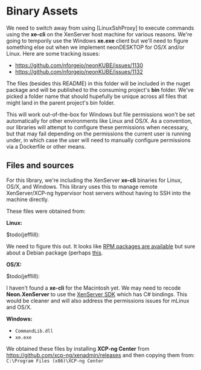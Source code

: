 # Binary Assets

We need to switch away from using [LinuxSshProxy] to execute commands using the **xe-cli** on the XenServer host machine for various reasons.  We're going to temporily use the Windows **xe.exe** client but we'll need to figure something else out when we implement neonDESKTOP for OS/X and/or Linux.  Here are some tracking issues:

* https://github.com/nforgeio/neonKUBE/issues/1130
* https://github.com/nforgeio/neonKUBE/issues/1132

The files (besides this README) in this folder will be included in the nuget package and will be published to the consuming project's **bin** folder.  We've picked a folder name that should hupefully be unique across all files that might land in the parent project's bin folder.

This will work out-of-the-box for Windows but file permissions won't be set automatically for other environments like Linux and OS/X.  As a convention, our libraries will attempt to configure these permissions when necessary, but that may fail depending on the permissions the current user is running under, in which case the user will need to manually configure permissions via a Dockerfile or other means.

## Files and sources

For this library, we're including the XenServer **xe-cli** binaries for Linux, OS/X, and Windows.  This library uses this to manage remote XenServer/XCP-ng hypervisor host servers without having to SSH into the machine directly.

These files were obtained from:

**Linux:**

$todo(jefflill):

We need to figure this out.  It looks like [RPM packages are available](https://docs.citrix.com/en-us/citrix-hypervisor/command-line-interface.html) but sure about a Debian package (perhaps [this](https://packages.ubuntu.com/focal/xen-tools).

**OS/X:**

$todo(jefflill):

I haven't found a **xe-cli** for the Macintosh yet.  We may need to recode **Neon.XenServer** to use the [XenServer SDK](https://citrix.github.io/xenserver-sdk/#csharp) which has C# bindings.  This would be cleaner and will also address the permissions issues for mLinux and OS/X.

**Windows:**

* `CommandLib.dll`
* `xe.exe`

We obtained these files by installing **XCP-ng Center** from https://github.com/xcp-ng/xenadmin/releases and then copying them from: `C:\Program Files (x86)\XCP-ng Center`
